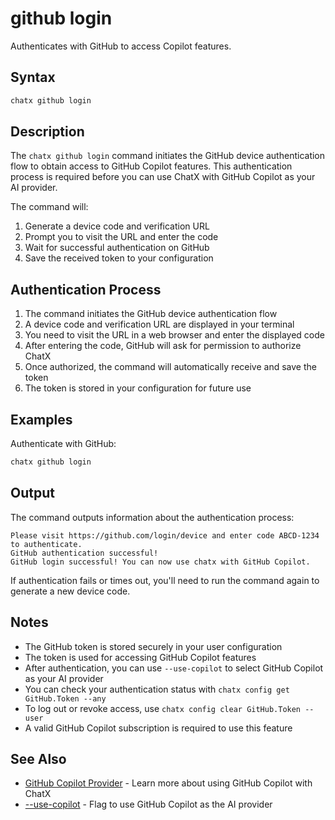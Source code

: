 # github login

Authenticates with GitHub to access Copilot features.

## Syntax

```bash
chatx github login
```

## Description

The `chatx github login` command initiates the GitHub device authentication flow to obtain access to GitHub Copilot features. This authentication process is required before you can use ChatX with GitHub Copilot as your AI provider.

The command will:
1. Generate a device code and verification URL
2. Prompt you to visit the URL and enter the code
3. Wait for successful authentication on GitHub
4. Save the received token to your configuration

## Authentication Process

1. The command initiates the GitHub device authentication flow
2. A device code and verification URL are displayed in your terminal
3. You need to visit the URL in a web browser and enter the displayed code
4. After entering the code, GitHub will ask for permission to authorize ChatX
5. Once authorized, the command will automatically receive and save the token
6. The token is stored in your configuration for future use

## Examples

Authenticate with GitHub:

```bash
chatx github login
```

## Output

The command outputs information about the authentication process:

```
Please visit https://github.com/login/device and enter code ABCD-1234 to authenticate.
GitHub authentication successful!
GitHub login successful! You can now use chatx with GitHub Copilot.
```

If authentication fails or times out, you'll need to run the command again to generate a new device code.

## Notes

- The GitHub token is stored securely in your user configuration
- The token is used for accessing GitHub Copilot features
- After authentication, you can use `--use-copilot` to select GitHub Copilot as your AI provider
- You can check your authentication status with `chatx config get GitHub.Token --any`
- To log out or revoke access, use `chatx config clear GitHub.Token --user`
- A valid GitHub Copilot subscription is required to use this feature

## See Also

- [GitHub Copilot Provider](../../providers/github-copilot.md) - Learn more about using GitHub Copilot with ChatX
- [--use-copilot](../options/use-copilot.md) - Flag to use GitHub Copilot as the AI provider